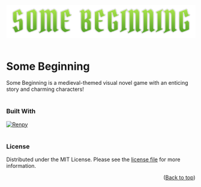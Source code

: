 <br>
  <div align="center">
    <img src="game/images/logo.png" width="812">
  </div>
</br>



# Some Beginning

<!-- BADGES
[![Contributors][contributors-shield]][contributors-url]
[![Stargazers][stars-shield]][stars-url]
[![MIT License][license-shield]][license-url]
-->

Some Beginning is a medieval-themed visual novel game with an enticing story and charming characters!
<br></br>



<!-- BUILT WITH -->
### Built With

[![Renpy][Renpy]][Renpy-url]
<br></br>



<!-- LICENSE -->
### License

Distributed under the MIT License. Please see the [license file](https://github.com/Freezanator/SomeBeginning/blob/main/LICENSE.txt) for more information.

<p align="right">(<a href="#readme-top">Back to top</a>)</p>



<!-- MARKDOWN LINKS & IMAGES -->
<!-- https://www.markdownguide.org/basic-syntax/#reference-style-links -->
[contributors-shield]: https://img.shields.io/github/contributors/github_username/repo_name.svg?style=for-the-badge
[contributors-url]: https://github.com/Freezanator/SomeBeginning/graphs/contributors
[stars-shield]: https://img.shields.io/github/stars/github_username/repo_name.svg?style=for-the-badge
[stars-url]: https://github.com/Freezanator/SomeBeginning/stargazers
[license-shield]: https://img.shields.io/github/license/github_username/repo_name.svg?style=for-the-badge
[license-url]: https://github.com/Freezanator/SomeBeginning/blob/main/LICENSE.txt
[Renpy]: https://img.shields.io/badge/Ren'py-FF7F7F?style=for-the-badge&logo=renpy&logoColor=white
[Renpy-url]: https://www.renpy.org/
